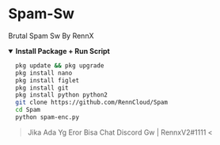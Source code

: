 # Spam-Sw
Brutal Spam Sw By RennX

<details open>
  <summary><strong> Install Package + Run Script </strong></summary>
  
```bash
  pkg update && pkg upgrade
  pkg install nano
  pkg install figlet
  pkg install git
  pkg install python python2
  git clone https://github.com/RennCloud/Spam
  cd Spam
  python spam-enc.py 
  ```
> Jika Ada Yg Eror Bisa Chat Discord Gw |
  RennxV2#1111 <
